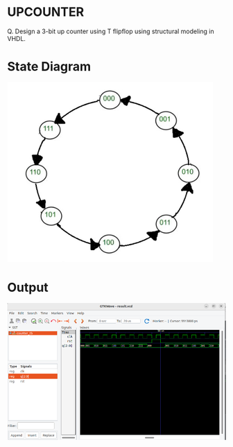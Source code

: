 # UPCOUNTER

Q. Design a 3-bit up counter using T flipflop using structural modeling in VHDL.

# State Diagram

![VHDL](upcounter.PNG)

# Output

![VHDL](upcounter.png)
